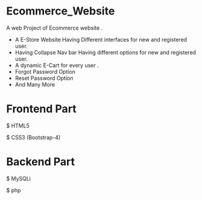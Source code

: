 # Ecommerce_Website
A web Project of Ecommerce website .
*  A E-Store Website Having Different interfaces for new and registered user.
*  Having Collapse Nav bar Having different options for new and registered user.
*  A dynamic E-Cart for every user .
*  Forgot Password Option 
*  Reset Password Option
*  And Many More 
# Frontend Part
$ HTML5

$ CSS3 (Bootstrap-4)

# Backend Part
$ MySQLi

$ php
